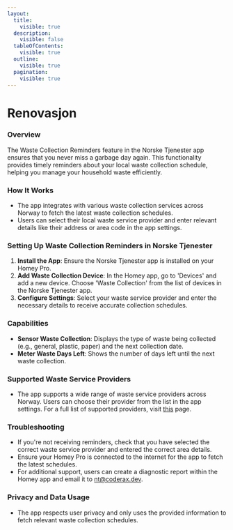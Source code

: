 ```yaml
---
layout:
  title:
    visible: true
  description:
    visible: false
  tableOfContents:
    visible: true
  outline:
    visible: true
  pagination:
    visible: true
---
```


# Renovasjon

### **Overview**

The Waste Collection Reminders feature in the Norske Tjenester app ensures that you never miss a garbage day again. This functionality provides timely reminders about your local waste collection schedule, helping you manage your household waste efficiently.

### **How It Works**

* The app integrates with various waste collection services across Norway to fetch the latest waste collection schedules.
* Users can select their local waste service provider and enter relevant details like their address or area code in the app settings.

### **Setting Up Waste Collection Reminders in Norske Tjenester**

1. **Install the App**: Ensure the Norske Tjenester app is installed on your Homey Pro.
2. **Add Waste Collection Device**: In the Homey app, go to 'Devices' and add a new device. Choose 'Waste Collection' from the list of devices in the Norske Tjenester app.
3. **Configure Settings**: Select your waste service provider and enter the necessary details to receive accurate collection schedules.

### **Capabilities**

* **Sensor Waste Collection**: Displays the type of waste being collected (e.g., general, plastic, paper) and the next collection date.
* **Meter Waste Days Left**: Shows the number of days left until the next waste collection.

### **Supported Waste Service Providers**

* The app supports a wide range of waste service providers across Norway. Users can choose their provider from the list in the app settings. For a full list of supported providers, visit [this](../supported-waste-providers.md) page.

### **Troubleshooting**

* If you're not receiving reminders, check that you have selected the correct waste service provider and entered the correct area details.
* Ensure your Homey Pro is connected to the internet for the app to fetch the latest schedules.
* For additional support, users can create a diagnostic report within the Homey app and email it to nt@coderax.dev.

### **Privacy and Data Usage**

* The app respects user privacy and only uses the provided information to fetch relevant waste collection schedules.
